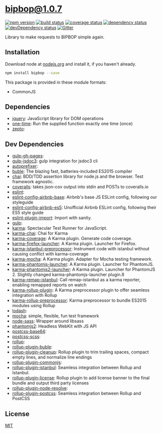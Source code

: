 # bipbop@1.0.7
 [![npm version](https://badge.fury.io/js/bipbop.svg)](https://npmjs.org/package/bipbop)  [![build status](https://travis-ci.org/bipbop/jquery-bipbop.svg)](https://travis-ci.org/bipbop/jquery-bipbop)  [![coverage status](https://coveralls.io/repos/bipbop/jquery-bipbop/badge.svg)](https://coveralls.io/github/bipbop/jquery-bipbop)  [![dependency status](https://david-dm.org/bipbop/jquery-bipbop.svg?theme=shields.io)](https://david-dm.org/bipbop/jquery-bipbop)  [![devDependency status](https://david-dm.org/bipbop/jquery-bipbop/dev-status.svg)](https://david-dm.org/bipbop/jquery-bipbop#info=devDependencies)  [![Gitter](https://badges.gitter.im/bipbop/jquery-bipbop.svg)](https://gitter.im/bipbop/jquery-bipbop) 

Library to make requests to BIPBOP simple again.


## Installation
Download node at [nodejs.org](http://nodejs.org) and install it, if you haven't already.

```sh
npm install bipbop --save
```

This package is provided in these module formats:

- CommonJS




## Dependencies

- [jquery](https://github.com/jquery/jquery): JavaScript library for DOM operations
- [one-time](https://github.com/unshiftio/one-time): Run the supplied function exactly one time (once)
- [zepto](): 


## Dev Dependencies

- [gulp-gh-pages](): 
- [gulp-jsdoc3](https://github.com/mlucool/gulp-jsdoc3): gulp integration for jsdoc3 cli
- [autoprefixer](): 
- [buble](https://github.com/Rich-Harris/buble): The blazing fast, batteries-included ES2015 compiler
- [chai](https://github.com/chaijs/chai): BDD/TDD assertion library for node.js and the browser. Test framework agnostic.
- [coveralls](https://github.com/nickmerwin/node-coveralls): takes json-cov output into stdin and POSTs to coveralls.io
- [eslint](): 
- [eslint-config-airbnb-base](https://github.com/airbnb/javascript): Airbnb's base JS ESLint config, following our styleguide
- [eslint-config-airbnb-es5](https://github.com/1hella/eslint-config-airbnb-es5): Unofficial Airbnb ESLint config, following their ES5 style guide
- [eslint-plugin-import](https://github.com/benmosher/eslint-plugin-import): Import with sanity.
- [gulp](): 
- [karma](https://github.com/karma-runner/karma): Spectacular Test Runner for JavaScript.
- [karma-chai](https://github.com/xdissent/karma-chai): Chai for Karma
- [karma-coverage](https://github.com/karma-runner/karma-coverage): A Karma plugin. Generate code coverage.
- [karma-firefox-launcher](https://github.com/karma-runner/karma-firefox-launcher): A Karma plugin. Launcher for Firefox.
- [karma-istanbul-preprocessor](https://github.com/textioHQ/karma-istanbul-preprocessor): Instrument code with istanbul without causing conflict with karma-coverage
- [karma-mocha](https://github.com/karma-runner/karma-mocha): A Karma plugin. Adapter for Mocha testing framework.
- [karma-phantomjs-launcher](https://github.com/karma-runner/karma-phantomjs-launcher): A Karma plugin. Launcher for PhantomJS.
- [karma-phantomjs2-launcher](https://github.com/gskachkov/karma-phantomjs2-launcher): A Karma plugin. Launcher for PhantomJS 2. Slightly changed karma-phantomjs-launcher plugin.ß
- [karma-remap-istanbul](https://github.com/marcules/karma-remap-istanbul): Call remap-istanbul as a karma reporter, enabling remapped reports on watch
- [karma-rollup-plugin](https://github.com/TrySound/karma-rollup-plugin): A Karma preprocessor plugin to offer seamless integration with Rollup
- [karma-rollup-preprocessor](https://github.com/jlmakes/karma-rollup-preprocessor): Karma preprocessor to bundle ES2015 modules using Rollup
- [lodash](): 
- [mocha](https://github.com/mochajs/mocha): simple, flexible, fun test framework
- [node-sass](https://github.com/sass/node-sass): Wrapper around libsass
- [phantomjs2](https://github.com/zeevl/phantomjs2): Headless WebKit with JS API
- [postcss-base64](): 
- [postcss-scss](): 
- [rollup](): 
- [rollup-plugin-buble](): 
- [rollup-plugin-cleanup](https://github.com/aMarCruz/rollup-plugin-cleanup): Rollup plugin to trim trailing spaces, compact empty lines, and normalize line endings
- [rollup-plugin-commonjs](): 
- [rollup-plugin-istanbul](https://github.com/artberri/rollup-plugin-istanbul): Seamless integration between Rollup and Istanbul.
- [rollup-plugin-license](https://github.com/mjeanroy/rollup-plugin-license): Rollup plugin to add license banner to the final bundle and output third party licenses
- [rollup-plugin-node-resolve](): 
- [rollup-plugin-postcss](https://github.com/egoist/rollup-plugin-postcss): Seamless integration between Rollup and PostCSS


## License
[MIT]()
